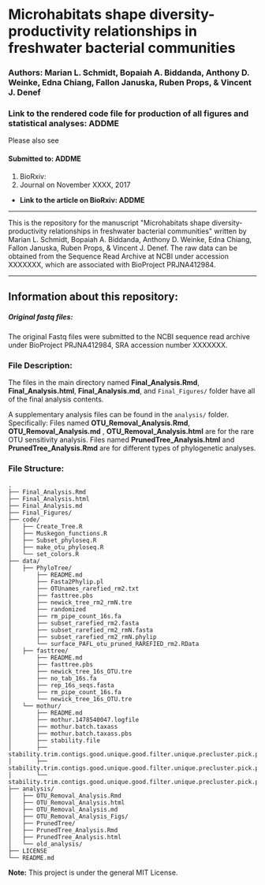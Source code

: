 # Microhabitats shape diversity-productivity relationships in freshwater bacterial communities



###  **Authors:** Marian L. Schmidt, Bopaiah A. Biddanda, Anthony D. Weinke, Edna Chiang, Fallon Januska, Ruben Props, & Vincent J. Denef

### **Link to the rendered code file for production of all figures and statistical analyses: ADDME**

Please also see 

#### Submitted to:  ADDME

  1. BioRxiv: 
  2. Journal on November XXXX, 2017  

- **Link to the article on BioRxiv: ADDME**


**********

This is the repository for the manuscript "Microhabitats shape diversity-productivity relationships in freshwater bacterial communities" written by Marian L. Schmidt, Bopaiah A. Biddanda, Anthony D. Weinke, Edna Chiang, Fallon Januska, Ruben Props, & Vincent J. Denef.  The raw data can be obtained from the Sequence Read Archive at NCBI under accession XXXXXXX, which are associated with BioProject PRJNA412984.

**********


## Information about this repository:  

##### **Original fastq files:**
The original Fastq files were submitted to the NCBI sequence read archive under BioProject PRJNA412984, SRA accession number XXXXXXX.


### **File Description:**

The files in the main directory named **Final_Analysis.Rmd**, **Final_Analysis.html**, **Final_Analysis.md**, and `Final_Figures/` folder have all of the final analysis contents. 

A supplementary analysis files can be found in the `analysis/` folder. Specifically: Files named **OTU_Removal_Analysis.Rmd**, **OTU_Removal_Analysis.md** , **OTU_Removal_Analysis.html** are for the rare OTU sensitivity analysis. Files named **PrunedTree_Analysis.html** and **PrunedTree_Analysis.Rmd** are for different types of phylogenetic analyses. 

### **File Structure:**

```
.
├── Final_Analysis.Rmd
├── Final_Analysis.html
├── Final_Analysis.md
├── Final_Figures/
├── code/
│   ├── Create_Tree.R
│   ├── Muskegon_functions.R
│   ├── Subset_phyloseq.R
│   ├── make_otu_phyloseq.R
│   └── set_colors.R
├── data/
│   ├── PhyloTree/
│       ├── README.md
│       ├── Fasta2Phylip.pl
│       ├── OTUnames_rarefied_rm2.txt
│       ├── fasttree.pbs
│       ├── newick_tree_rm2_rmN.tre
│       ├── randomized
│       ├── rm_pipe_count_16s.fa
│       ├── subset_rarefied_rm2.fasta
│       ├── subset_rarefied_rm2_rmN.fasta
│       ├── subset_rarefied_rm2_rmN.phylip
│       └── surface_PAFL_otu_pruned_RAREFIED_rm2.RData
│   ├── fasttree/
│       ├── README.md
│       ├── fasttree.pbs
│       ├── newick_tree_16s_OTU.tre
│       ├── no_tab_16s.fa
│       ├── rep_16s_seqs.fasta
│       ├── rm_pipe_count_16s.fa
│       └── newick_tree_16s_OTU.tre
│   └── mothur/
│       ├── README.md
│       ├── mothur.1478540047.logfile
│       ├── mothur.batch.taxass
│       ├── mothur.batch.taxass.pbs
│       ├── stability.file
│       ├── stability.trim.contigs.good.unique.good.filter.unique.precluster.pick.pick.an.unique_list.0.03.cons.taxonomy
│       ├── stability.trim.contigs.good.unique.good.filter.unique.precluster.pick.pick.an.unique_list.0.03.rep.fasta
│       └── stability.trim.contigs.good.unique.good.filter.unique.precluster.pick.pick.an.unique_list.shared
├── analysis/
│   ├── OTU_Removal_Analysis.Rmd
│   ├── OTU_Removal_Analysis.html
│   ├── OTU_Removal_Analysis.md
│   ├── OTU_Removal_Analysis_Figs/
│   ├── PrunedTree/
│   ├── PrunedTree_Analysis.Rmd
│   ├── PrunedTree_Analysis.html
│   └── old_analysis/
├── LICENSE
└── README.md
```

**Note:**  This project is under the general MIT License.
